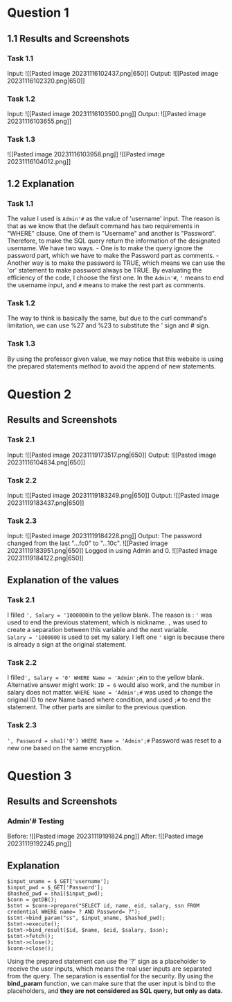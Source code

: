 # Question 1
## 1.1 Results and Screenshots
### Task 1.1
Input: 
![[Pasted image 20231116102437.png|650]]
Output: 
![[Pasted image 20231116102320.png|650]]
### Task 1.2
Input: 
![[Pasted image 20231116103500.png]]
Output: 
![[Pasted image 20231116103655.png]]
### Task 1.3
![[Pasted image 20231116103958.png]]
![[Pasted image 20231116104012.png]]
## 1.2 Explanation
### Task 1.1
The value I used is `Admin'#` as the value of 'username' input. 
The reason is that as we know that the default command has two requirements in "WHERE" clause. One of them is "Username" and another is "Password". 
Therefore, to make the SQL query return the information of the designated username. We have two ways. 
	- One is to make the query ignore the password part, which we have to make the Password part as comments. 
	- Another way is to make the password is TRUE, which means we can use the 'or' statement to make password always be TRUE. 
By evaluating the efficiency of the code, I choose the first one. In the `Admin'#`,  `'` means to end the username input, and `#` means to make the rest part as comments. 
### Task 1.2
The way to think is basically the same, but due to the curl command's limitation, we can use %27 and %23 to substitute the ' sign and # sign. 
### Task 1.3
By using the professor given value, we may notice that this website is using the prepared statements method to avoid the append of new statements. 
# Question 2
## Results and Screenshots
### Task 2.1
Input: 
![[Pasted image 20231119173517.png|650]]
Output:
![[Pasted image 20231116104834.png|650]]
### Task 2.2
Input: 
![[Pasted image 20231119183249.png|650]]
Output:
![[Pasted image 20231119183437.png|650]]
### Task 2.3
Input: 
![[Pasted image 20231119184228.png]]
Output: 
The password changed from the last "...fc0" to "...10c". 
![[Pasted image 20231119183951.png|650]]
Logged in using Admin and 0. 
![[Pasted image 20231119184122.png|650]]
## Explanation of the values
### Task 2.1
I filled `', Salary = '1000000`in to the yellow blank. 
The reason is : 
`'` was used to end the previous statement, which is nickname. `,` was used to create a separation between this variable and the next variable.  
`Salary = '1000000` is used to set my salary. I left one `'` sign is because there is already a sign at the original statement. 
### Task 2.2
I filled`', Salary = '0' WHERE Name = 'Admin';#`in to the yellow blank. 
Alternative answer might work: `ID = 6` would also work, and the number in salary does not matter. 
`WHERE Name = 'Admin';#` was used to change the original ID to new Name based where condition, and used `;#` to end the statement. 
The other parts are similar to the previous question. 
### Task 2.3
`', Password = sha1('0') WHERE Name = 'Admin';#`
Password was reset to a new one based on the same encryption. 
# Question 3
## Results and Screenshots
### Admin'# Testing
Before: 
![[Pasted image 20231119191824.png]]
After: 
![[Pasted image 20231119192245.png]]
## Explanation
```
$input_uname = $_GET['username'];
$input_pwd = $_GET['Password'];
$hashed_pwd = sha1($input_pwd);
$conn = getDB();
$stmt = $conn->prepare("SELECT id, name, eid, salary, ssn FROM credential WHERE name= ? AND Password= ?");
$stmt->bind_param("ss", $input_uname, $hashed_pwd);
$stmt->execute();
$stmt->bind_result($id, $name, $eid, $salary, $ssn);
$stmt->fetch();
$stmt->close();
$conn->close();
```
Using the prepared statement can use the '?' sign as a placeholder to receive the user inputs, which means the real user inputs are separated from the query. The separation is essential for the security. 
By using the **bind_param** function, we can make sure that the user input is bind to the placeholders, and **they are not considered as SQL query, but only as data.** 
